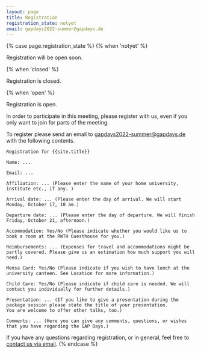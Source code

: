 ```yaml
---
layout: page
title: Registration
registration_state: notyet
email: gapdays2022-summer@gapdays.de
---
```


{% case page.registration_state %}
{% when 'notyet' %}
<p class="message">Registration will be open soon.</p>

{% when 'closed' %}
<p class="message">Registration is closed.</p>

{% when 'open' %}
<p class="message">Registration is open.</p>

In order to participate in this meeting, please register with us, even if you only want to join for parts of the meeting.

To register please send an email to [gapdays2022-summer@gapdays.de](mailto:gapdays2022-summer@gapdays.de) with the following contents.
```
Registration for {{site.title}}

Name: ...

Email: ...

Affiliation: ... (Please enter the name of your home university, institute etc., if any. )

Arrival date: ... (Please enter the day of arrival. We will start Monday, October 17, 10 am.)

Departure date: ... (Please enter the day of departure. We will finish Friday, October 21, afternoon.)

Accommodation: Yes/No (Please indicate whether you would like us to book a room at the RWTH Guesthouse for you.)

Reimbursements: ... (Expenses for travel and accommodations might be partly covered. Please give us an estimation how much support you will need.)

Mensa Card: Yes/No (Please indicate if you wish to have lunch at the university canteen. See Location for more information.)

Child Care: Yes/No (Please indicate if child care is needed. We will contact you individually for further details.)

Presentation: ... (If you like to give a presentation during the package session please state the title of your presentation.
You are welcome to offer other talks, too.)

Comments: ... (Here you can give any comments, questions, or wishes that you have regarding the GAP Days.)
```

If you have any questions
regarding registration, or in general, feel free to
[contact us via email](mailto:gapdays2022-summer@gapdays.de).
{% endcase %}
